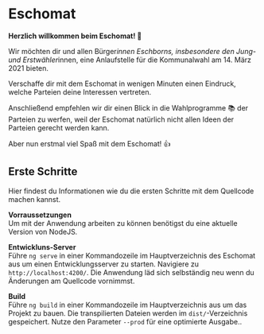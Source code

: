 # Eschomat
**Herzlich willkommen beim Eschomat! 👋**

Wir möchten dir und allen Bürger*innen Eschborns, insbesondere den Jung- und Erstwähler*innen, eine Anlaufstelle für die Kommunalwahl am 14. März 2021 bieten.

Verschaffe dir mit dem Eschomat in wenigen Minuten einen Eindruck, welche Parteien deine Interessen vertreten.

Anschließend empfehlen wir dir einen Blick in die Wahlprogramme 📚 der Parteien zu werfen, weil der Eschomat natürlich nicht allen Ideen der Parteien gerecht werden kann.

Aber nun erstmal viel Spaß mit dem Eschomat! 👍
## Erste Schritte
Hier findest du Informationen wie du die ersten Schritte mit dem Quellcode machen kannst.

**Vorraussetzungen**  
Um mit der Anwendung arbeiten zu können benötigst du eine aktuelle Version von NodeJS.

**Entwickluns-Server**  
Führe `ng serve` in einer Kommandozeile im Hauptverzeichnis des Eschomat aus um einen Entwicklungsserver zu starten. Navigiere zu `http://localhost:4200/`. Die Anwendung läd sich selbständig neu wenn du Änderungen am Quellcode vornimmst.

**Build**  
Führe `ng build` in einer Kommandozeile im Hauptverzeichnis aus um das Projekt zu bauen. Die transpilierten Dateien werden im `dist/`-Verzeichnis gespeichert. Nutze den Parameter `--prod` für eine optimierte Ausgabe..